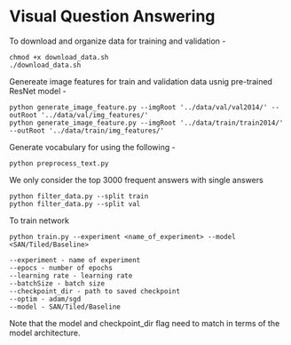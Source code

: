 # Visual Question Answering

To download and organize data for training and validation -
```
chmod +x download_data.sh
./download_data.sh
```
Genereate image features for train and validation data usnig pre-trained ResNet model -
```
python generate_image_feature.py --imgRoot '../data/val/val2014/' --outRoot '../data/val/img_features/'
python generate_image_feature.py --imgRoot '../data/train/train2014/' --outRoot '../data/train/img_features/'
```
Generate vocabulary for using the following - 
```
python preprocess_text.py
```
We only consider the top 3000 frequent answers with single answers
```
python filter_data.py --split train
python filter_data.py --split val
```
To train network
```
python train.py --experiment <name_of_experiment> --model <SAN/Tiled/Baseline>

--experiment - name of experiment
--epocs - number of epochs
--learning rate - learning rate
--batchSize - batch size
--checkpoint_dir - path to saved checkpoint
--optim - adam/sgd
--model - SAN/Tiled/Baseline
```
Note that the model and checkpoint_dir flag need to match in terms of the model architecture.


